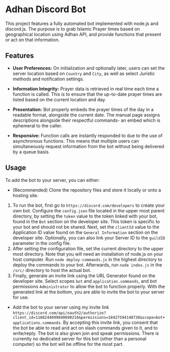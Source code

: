 # Adhan Discord Bot

This project features a fully automated bot implemented with node.js and discord.js. The purpose is to grab Islamic Prayer times based on geographical location using Adhan API, and provide functions that present or act on that information.
## Features
- **User Preferences:** On initialization and optionally later, users can set the server location based on `Country` and `City`, as well as select Juristic methods and notification settings.

- **Information Integrity:** Prayer data is retrieved in real time each time a function is called. This is to ensure that the up-to-date prayer times are listed based on the current location and day. 

- **Presentation:** Bot properly embeds the prayer times of the day in a readable format, alongside the current date. The manual page assigns descriptions alongside their respectful commands- an embed which is ephemeral to the caller.

- **Responsive:** Function calls are instantly responded to due to the use of asynchronous functions. This means that multiple users can simultaneously request information from the bot without being delivered by a queue basis.

## Usage
To add the bot to your server, you can either:
- (Recommended) Clone the repository files and store it locally or onto a hosting site.
1) To run the bot, first go to `https://discord.com/developers` to create your own bot. Configure the `config.json` file located in the upper most parent directory, by setting the `token` value to the token linked with your bot, found in the `Bot` section on the developer site. This token is specific to your bot and should not be shared. Next, set the `clientId` value to the Application ID value found on the `General Information` section on the developer site. Optionally, you can also link your Server ID to the `guildID` parameter in the config file.
2) After setting the configuration file, set the current directory to the upper most directory. Note that you will need an installation of node.js on your host computer. Run `node deploy-commands.js` in the highest directory to deploy the commands to your bot. Afterwards, run `node index.js` in the `/src/` directory to host the actual bot.
3) Finally, generate an invite link using the URL Generator found on the developer site. Select scopes `bot` and `application.commands`, and bot permissions `Administrator` to allow the bot to function properly. With the generated link at the bottom, you are able to invite the bot to your server for use.

- Add the bot to your server using my invite link `https://discord.com/api/oauth2/authorize?client_id=1168244099040690216&permissions=18427594140736&scope=bot+applications.commands`. By accepting this invite link, you consent that the bot be able to read and act on slash commands given to it, and to write/reply. The bot is also given join and speak permissions. There is currently no dedicated server for this bot (other than a personal computer) so the bot will be offline for the most part.

